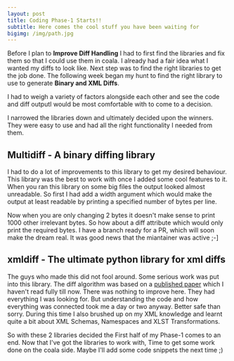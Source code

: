 ```yaml
---
layout: post
title: Coding Phase-1 Starts!!
subtitle: Here comes the cool stuff you have been waiting for
bigimg: /img/path.jpg
---
```


Before I plan to **Improve Diff Handling** I had to first find the libraries and fix them so that I could use them in coala.
I already had a fair idea what I wanted my diffs to look like. Next step was to find the right libraries to get the job done.
The following week began my hunt to find the right library to use to generate **Binary and XML Diffs**. 

I had to weigh a variety of factors alongside each other and see the code and diff outputI would be most comfortable with to come to a decision.

I narrowed the libraries down and ultimately decided upon the winners. They were easy to use and had all the right functionality 
I needed from them. 

## Multidiff - A binary diffing library

I had to do a lot of improvements to this library to get my desired behaviour. This library was the best to work with once I 
added some cool features to it. When you ran this library on some big files the output looked almost unreadable. So first I had 
add a width argument which would make the output at least readable by printing a specified number of bytes per line. 

Now when you are only changing 2 bytes it doesn't make sense to print 1000 other irrelevant bytes. So how about a diff attribute
which would only print the required bytes. I have a branch ready for a PR, which will soon make the dream real. It was good news
that the miantainer was active ;-]

## xmldiff - The ultimate python library for xml diffs

The guys who made this did not fool around. Some serious work was put into this library. The diff algorithm was based on a 
[published paper](http://ilpubs.stanford.edu:8090/115/1/1995-46.pdf) which I haven't read fully till now. There was nothing
to improve here. They had everything I was looking for. But understanding the code and how everything was connected
took me a day or two anyway. Better safe than sorry. During this time I also brushed up on my XML knowledge and learnt quite 
a bit about XML Schemas, Namespaces and XLST Transformations.

So with these 2 libraries decided the First half of my Phase-1 comes to an end. 
Now that I've got the libraries to work with, Time to get some work done on the coala side. Maybe I'll add some code snippets the next
time ;)
